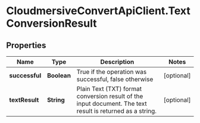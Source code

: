 # CloudmersiveConvertApiClient.TextConversionResult

## Properties
Name | Type | Description | Notes
------------ | ------------- | ------------- | -------------
**successful** | **Boolean** | True if the operation was successful, false otherwise | [optional] 
**textResult** | **String** | Plain Text (TXT) format conversion result of the input document.  The text result is returned as a string. | [optional] 


